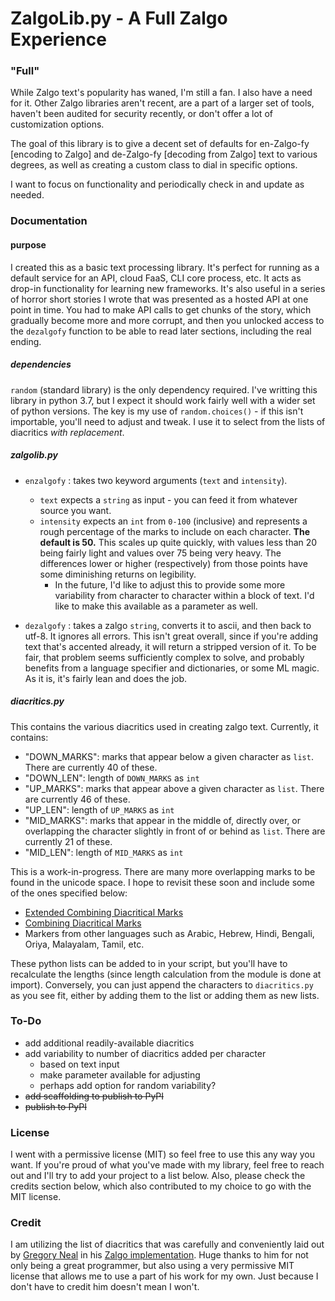 # ZalgoLib.py - A Full Zalgo Experience

### "Full"

While Zalgo text's popularity has waned, I'm still a fan. I also have a need for it. Other Zalgo libraries aren't recent, are a part of a larger set of tools, haven't been audited for security recently, or don't offer a lot of customization options.

The goal of this library is to give a decent set of defaults for en-Zalgo-fy [encoding to Zalgo] and de-Zalgo-fy [decoding from Zalgo] text to various degrees, as well as creating a custom class to dial in specific options.

I want to focus on functionality and periodically check in and update as needed. 

### Documentation

#### purpose

I created this as a basic text processing library. It's perfect for running as a default service for an API, cloud FaaS, CLI core process, etc. It acts as drop-in functionality for learning new frameworks. It's also useful in a series of horror short stories I wrote that was presented as a hosted API at one point in time. You had to make API calls to get chunks of the story, which gradually become more and more corrupt, and then you unlocked access to the `dezalgofy` function to be able to read later sections, including the real ending.

##### dependencies

`random` (standard library) is the only dependency required. I've writting this library in python 3.7, but I expect it should work fairly well with a wider set of python versions. The key is my use of `random.choices()` - if this isn't importable, you'll need to adjust and tweak. I use it to select from the lists of diacritics _with replacement_. 

##### zalgolib.py

* `enzalgofy` : takes two keyword arguments (`text` and `intensity`).
  * `text` expects a `string` as input - you can feed it from whatever source you want.
  * `intensity` expects an `int` from `0-100` (inclusive) and represents a rough percentage of the marks to include on each character. **The default is 50.** This scales up quite quickly, with values less than 20 being fairly light and values over 75 being very heavy. The differences lower or higher (respectively) from those points have some diminishing returns on legibility.
    * In the future, I'd like to adjust this to provide some more variability from character to character within a block of text. I'd like to make this available as a parameter as well.

* `dezalgofy` : takes a zalgo `string`, converts it to ascii, and then back to utf-8. It ignores all errors. This isn't great overall, since if you're adding text that's accented already, it will return a stripped version of it. To be fair, that problem seems sufficiently complex to solve, and probably benefits from a language specifier and dictionaries, or some ML magic. As it is, it's fairly lean and does the job.

##### diacritics.py

This contains the various diacritics used in creating zalgo text. Currently, it contains:

* "DOWN_MARKS": marks that appear below a given character as `list`. There are currently 40 of these.
* "DOWN_LEN": length of `DOWN_MARKS` as `int`
* "UP_MARKS": marks that appear above a given character as `list`. There are currently 46 of these.
* "UP_LEN": length of `UP_MARKS` as `int`
* "MID_MARKS": marks that appear in the middle of, directly over, or overlapping the character slightly in front of or behind as `list`. There are currently 21 of these.
* "MID_LEN": length of `MID_MARKS` as `int`

This is a work-in-progress. There are many more overlapping marks to be found in the unicode space. I hope to revisit these soon and include some of the ones specified below:

* [Extended Combining Diacritical Marks](https://unicode-table.com/en/blocks/combining-diacritical-marks-extended/)
* [Combining Diacritical Marks](https://en.wikipedia.org/wiki/Combining_Diacritical_Marks)
* Markers from other languages such as Arabic, Hebrew, Hindi, Bengali, Oriya, Malayalam, Tamil, etc.

These python lists can be added to in your script, but you'll have to recalculate the lengths (since length calculation from the module is done at import). Conversely, you can just append the characters to `diacritics.py` as you see fit, either by adding them to the list or adding them as new lists.

### To-Do

* add additional readily-available diacritics
* add variability to number of diacritics added per character
  * based on text input
  * make parameter available for adjusting
  * perhaps add option for random variability?
* ~~add scaffolding to publish to PyPI~~
* ~~publish to PyPI~~

### License

I went with a permissive license (MIT) so feel free to use this any way you want. If you're proud of what you've made with my library, feel free to reach out and I'll try to add your project to a list below. Also, please check the credits section below, which also contributed to my choice to go with the MIT license.

### Credit

I am utilizing the list of diacritics that was carefully and conveniently laid out by [Gregory Neal](https://github.com/gregoryneal/) in his [Zalgo implementation](https://github.com/gregoryneal/zalgo/blob/master/code/zalgo_text/zalgo.py). Huge thanks to him for not only being a great programmer, but also using a very permissive MIT license that allows me to use a part of his work for my own. Just because I don't have to credit him doesn't mean I won't.
